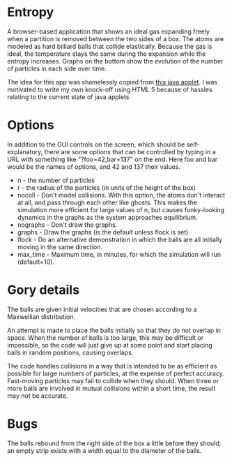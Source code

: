 Entropy
=======

A browser-based application that shows an ideal gas expanding freely
when a partition is removed between the two sides of a box.
The atoms are modeled as hard billiard balls that collide elastically.
Because the gas is ideal, the temperature stays the same during the expansion
while the entropy increases.
Graphs on the bottom show the evolution of the number of particles
in each side over time.

The idea for this app was shamelessly copied from
[this java applet](http://stp.clarku.edu/simulations/approachtoequilibrium/index.html).
I was motivated to write my own knock-off using HTML 5 because of hassles relating to
the current state of java applets.

Options
=======

In addition to the GUI controls on the screen, which should be self-explanatory,
there are some options that can be controlled by typing in a URL with something
like "?foo=42,bar=137" on the end. Here foo and bar would be the names of options,
and 42 and 137 their values.

* n - the number of particles
* r - the radius of the particles (in units of the height of the box)
* nocoll - Don't model collisions. With this option, the atoms don't interact
           at all, and pass through each other like ghosts. This makes the
           simulation more efficient for large values of n, but causes funky-looking
           dynamics in the graphs as the system approaches equilibrium.
* nographs - Don't draw the graphs.
* graphs - Draw the graphs (is the default unless flock is set).
* flock - Do an alternative demonstration in which the balls are all initially moving in the same direction.
* max_time - Maximum time, in minutes, for which the simulation will run (default=10).

Gory details
============

The balls are given initial velocities that are chosen according to a Maxwellian
distribution.

An attempt is made to place the balls initially so that they do not overlap in space.
When the number of balls is too large, this may be difficult or impossible, so the
code will just give up at some point and start placing balls in random positions,
causing overlaps.

The code handles collisions in a way that is intended to be as efficient as possible
for large numbers of particles, at the expense of perfect accuracy.
Fast-moving particles may fail to collide when they should.
When three or more balls are involved in mutual collisions within a short time, the
result may not be accurate.

Bugs
====
The balls rebound from the right side of the box a little before they should;
an empty strip exists with a width equal to the diameter of the balls.

